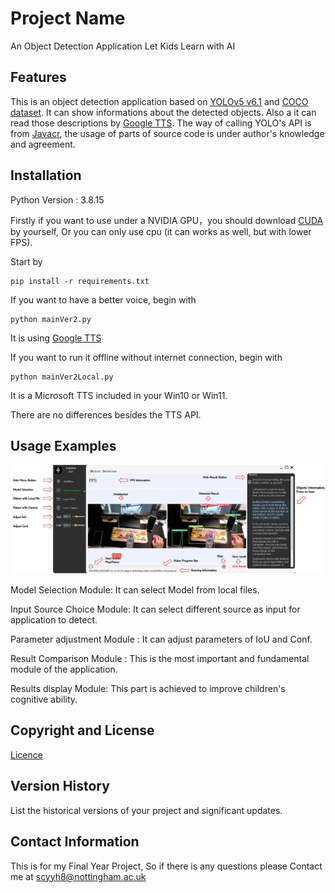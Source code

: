 

# Project Name

An Object Detection Application Let Kids Learn with AI

## Features

This is an object detection application based on [YOLOv5 v6.1](https://github.com/ultralytics/yolov5/tree/v6.1) and [COCO dataset](https://cocodataset.org/#home).
It can show informations about the detected objects. Also a it can read those descriptions by [Google TTS](https://cloud.google.com/text-to-speech).
The way of calling YOLO's API is from [Javacr](https://github.com/Javacr/PyQt5-YOLOv5), the usage of parts of source code is under author's knowledge and agreement.


## Installation
Python Version : 3.8.15

Firstly if you want to use under a NVIDIA GPU，you should download [CUDA](https://developer.nvidia.com/cuda-downloads) by yourself, Or you can only use cpu (it can works as well, but with lower FPS).


Start by 
```
pip install -r requirements.txt
```

If you want to have a better voice, begin with 
```
python mainVer2.py
```
It is using [Google TTS](https://cloud.google.com/text-to-speech)

If you want to run it offline without internet connection, begin with 
```
python mainVer2Local.py
```
It is a Microsoft TTS included in your Win10 or Win11.

There are no differences besides the TTS API. 


## Usage Examples

![UI description](https://github.com/HYDxGenius/Yolov5basedToy/blob/main/readmeimg/UI.png?raw=true)

 Model Selection Module: It can select Model from local files. 

Input Source Choice Module: It can select different source as input for application to detect. 

Parameter adjustment Module : It can adjust parameters of IoU and Conf. 

Result Comparison Module : This is the most important and fundamental module of the application. 


Results display Module: This part is achieved to improve children's cognitive ability. 


## Copyright and License
[Licence](https://github.com/HYDxGenius/Yolov5basedToy/blob/main/LICENSE)
## Version History

List the historical versions of your project and significant updates.

## Contact Information
This is for my Final Year Project, So if there is any questions please Contact me at scyyh8@nottingham.ac.uk
